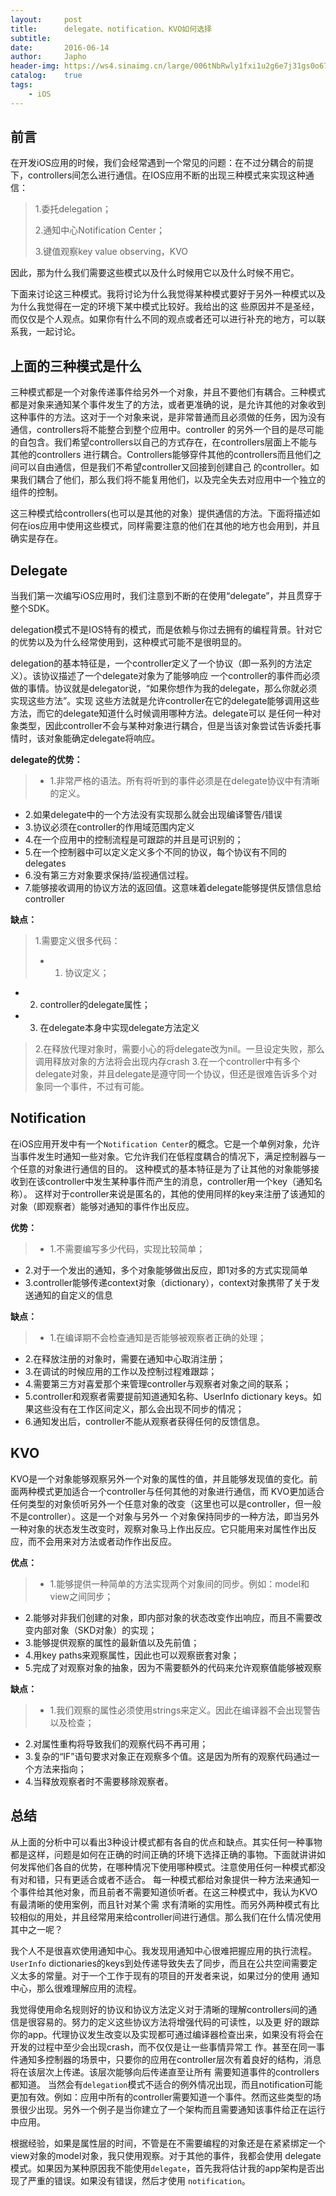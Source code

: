 ```yaml
---
layout:     post
title:      delegate、notification、KVO如何选择
subtitle:   
date:       2016-06-14
author:     Japho
header-img: https://ws4.sinaimg.cn/large/006tNbRwly1fxi1u2g6e7j31gs0o676q.jpg
catalog:    true
tags:
    - iOS
---
```


## 前言

在开发iOS应用的时候，我们会经常遇到一个常见的问题：在不过分耦合的前提下，controllers间怎么进行通信。在IOS应用不断的出现三种模式来实现这种通信：

>1.委托delegation；
>
>2.通知中心Notification Center；
>
>3.键值观察key value observing，KVO

因此，那为什么我们需要这些模式以及什么时候用它以及什么时候不用它。

下面来讨论这三种模式。我将讨论为什么我觉得某种模式要好于另外一种模式以及为什么我觉得在一定的环境下某中模式比较好。我给出的这 些原因并不是圣经，而仅仅是个人观点。如果你有什么不同的观点或者还可以进行补充的地方，可以联系我，一起讨论。

## 上面的三种模式是什么

三种模式都是一个对象传递事件给另外一个对象，并且不要他们有耦合。三种模式都是对象来通知某个事件发生了的方法，或者更准确的说，是允许其他的对象收到 这种事件的方法。这对于一个对象来说，是非常普通而且必须做的任务，因为没有通信，controllers将不能整合到整个应用中。controller 的另外一个目的是尽可能的自包含。我们希望controllers以自己的方式存在，在controllers层面上不能与其他的controllers 进行耦合。Controllers能够穿件其他的controllers而且他们之间可以自由通信，但是我们不希望controller又回接到创建自己 的controller。如果我们耦合了他们，那么我们将不能复用他们，以及完全失去对应用中一个独立的组件的控制。

这三种模式给controllers(也可以是其他的对象）提供通信的方法。下面将描述如何在ios应用中使用这些模式，同样需要注意的他们在其他的地方也会用到，并且确实是存在。

## Delegate

当我们第一次编写iOS应用时，我们注意到不断的在使用“delegate”，并且贯穿于整个SDK。

delegation模式不是IOS特有的模式，而是依赖与你过去拥有的编程背景。针对它的优势以及为什么经常使用到，这种模式可能不是很明显的。

delegation的基本特征是，一个controller定义了一个协议（即一系列的方法定义）。该协议描述了一个delegate对象为了能够响应 一个controller的事件而必须做的事情。协议就是delegator说，“如果你想作为我的delegate，那么你就必须实现这些方法”。实现 这些方法就是允许controller在它的delegate能够调用这些方法，而它的delegate知道什么时候调用哪种方法。delegate可以 是任何一种对象类型，因此controller不会与某种对象进行耦合，但是当该对象尝试告诉委托事情时，该对象能确定delegate将响应。

**delegate的优势：**

>- 1.非常严格的语法。所有将听到的事件必须是在delegate协议中有清晰的定义。
- 2.如果delegate中的一个方法没有实现那么就会出现编译警告/错误
- 3.协议必须在controller的作用域范围内定义
- 4.在一个应用中的控制流程是可跟踪的并且是可识别的；
- 5.在一个控制器中可以定义定义多个不同的协议，每个协议有不同的delegates
- 6.没有第三方对象要求保持/监视通信过程。
- 7.能够接收调用的协议方法的返回值。这意味着delegate能够提供反馈信息给controller

**缺点：**

>1.需要定义很多代码：
>
>- 1. 协议定义；
- 2. controller的delegate属性；
- 3. 在delegate本身中实现delegate方法定义
>
>2.在释放代理对象时，需要小心的将delegate改为nil。一旦设定失败，那么调用释放对象的方法将会出现内存crash
3.在一个controller中有多个delegate对象，并且delegate是遵守同一个协议，但还是很难告诉多个对象同一个事件，不过有可能。

## Notification

在iOS应用开发中有一个`Notification Center`的概念。它是一个单例对象，允许当事件发生时通知一些对象。它允许我们在低程度耦合的情况下，满足控制器与一个任意的对象进行通信的目的。 这种模式的基本特征是为了让其他的对象能够接收到在该controller中发生某种事件而产生的消息，controller用一个key（通知名称）。 这样对于controller来说是匿名的，其他的使用同样的key来注册了该通知的对象（即观察者）能够对通知的事件作出反应。

**优势：**

>- 1.不需要编写多少代码，实现比较简单；
- 2.对于一个发出的通知，多个对象能够做出反应，即1对多的方式实现简单
- 3.controller能够传递context对象（dictionary），context对象携带了关于发送通知的自定义的信息

**缺点：**

>- 1.在编译期不会检查通知是否能够被观察者正确的处理； 
- 2.在释放注册的对象时，需要在通知中心取消注册；
- 3.在调试的时候应用的工作以及控制过程难跟踪；
- 4.需要第三方对喜爱那个来管理controller与观察者对象之间的联系；
- 5.controller和观察者需要提前知道通知名称、UserInfo dictionary keys。如果这些没有在工作区间定义，那么会出现不同步的情况；
- 6.通知发出后，controller不能从观察者获得任何的反馈信息。

## KVO

KVO是一个对象能够观察另外一个对象的属性的值，并且能够发现值的变化。前面两种模式更加适合一个controller与任何其他的对象进行通信，而 KVO更加适合任何类型的对象侦听另外一个任意对象的改变（这里也可以是controller，但一般不是controller）。这是一个对象与另外一 个对象保持同步的一种方法，即当另外一种对象的状态发生改变时，观察对象马上作出反应。它只能用来对属性作出反应，而不会用来对方法或者动作作出反应。

**优点：**

>- 1.能够提供一种简单的方法实现两个对象间的同步。例如：model和view之间同步；
- 2.能够对非我们创建的对象，即内部对象的状态改变作出响应，而且不需要改变内部对象（SKD对象）的实现；
- 3.能够提供观察的属性的最新值以及先前值；
- 4.用key paths来观察属性，因此也可以观察嵌套对象；
- 5.完成了对观察对象的抽象，因为不需要额外的代码来允许观察值能够被观察

**缺点：**

>- 1.我们观察的属性必须使用strings来定义。因此在编译器不会出现警告以及检查；
- 2.对属性重构将导致我们的观察代码不再可用；
- 3.复杂的“IF”语句要求对象正在观察多个值。这是因为所有的观察代码通过一个方法来指向；
- 4.当释放观察者时不需要移除观察者。

## 总结

从上面的分析中可以看出3种设计模式都有各自的优点和缺点。其实任何一种事物都是这样，问题是如何在正确的时间正确的环境下选择正确的事物。下面就讲讲如何发挥他们各自的优势，在哪种情况下使用哪种模式。注意使用任何一种模式都没有对和错，只有更适合或者不适合。 每一种模式都给对象提供一种方法来通知一个事件给其他对象，而且前者不需要知道侦听者。在这三种模式中，我认为KVO有最清晰的使用案例，而且针对某个需 求有清晰的实用性。而另外两种模式有比较相似的用处，并且经常用来给controller间进行通信。那么我们在什么情况使用其中之一呢？

我个人不是很喜欢使用通知中心。我发现用通知中心很难把握应用的执行流程。`UserInfo` dictionaries的keys到处传递导致失去了同步，而且在公共空间需要定义太多的常量。对于一个工作于现有的项目的开发者来说，如果过分的使用 通知中心，那么很难理解应用的流程。

我觉得使用命名规则好的协议和协议方法定义对于清晰的理解controllers间的通信是很容易的。努力的定义这些协议方法将增强代码的可读性，以及更 好的跟踪你的app。代理协议发生改变以及实现都可通过编译器检查出来，如果没有将会在开发的过程中至少会出现crash，而不仅仅是让一些事情异常工 作。甚至在同一事件通知多控制器的场景中，只要你的应用在controller层次有着良好的结构，消息将在该层次上传递。该层次能够向后传递直至让所有 需要知道事件的controllers都知道。
当然会有`delegation`模式不适合的例外情况出现，而且notification可能更加有效。例如：应用中所有的controller需要知道一个事件。然而这些类型的场景很少出现。另外一个例子是当你建立了一个架构而且需要通知该事件给正在运行中应用。

根据经验，如果是属性层的时间，不管是在不需要编程的对象还是在紧紧绑定一个view对象的model对象，我只使用观察。对于其他的事件，我都会使用 delegate模式。如果因为某种原因我不能使用`delegate`，首先我将估计我的app架构是否出现了严重的错误。如果没有错误，然后才使用 `notification`。
